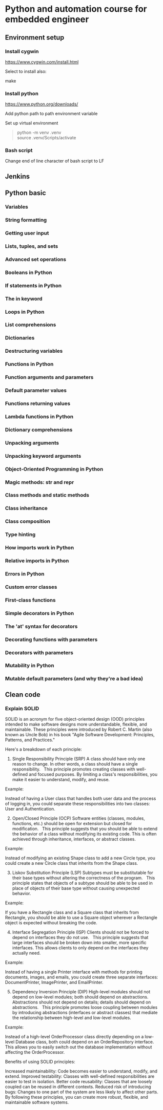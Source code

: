# Python and automation course for embedded engineer

## Environment setup

### Install cygwin

https://www.cygwin.com/install.html

Select to install also:

make

### Install python

https://www.python.org/downloads/

Add python path to path environment variable

Set up virtual environment

> python -m venv .venv  
> source .venv/Scripts/activate

### Bash script

Change end of line character of bash script to LF

## Jenkins

## Python basic

### Variables

### String formatting

### Getting user input

### Lists, tuples, and sets

### Advanced set operations

### Booleans in Python

### If statements in Python

### The in keyword

### Loops in Python

### List comprehensions

### Dictionaries

### Destructuring variables

### Functions in Python

### Function arguments and parameters

### Default parameter values

### Functions returning values

### Lambda functions in Python

### Dictionary comprehensions

### Unpacking arguments

### Unpacking keyword arguments

### Object-Oriented Programming in Python

### Magic methods: **str** and **repr**

### Class methods and static methods

### Class inheritance

### Class composition

### Type hinting

### How imports work in Python

### Relative imports in Python

### Errors in Python

### Custom error classes

### First-class functions

### Simple decorators in Python

### The 'at' syntax for decorators

### Decorating functions with parameters

### Decorators with parameters

### Mutability in Python

### Mutable default parameters (and why they're a bad idea)

## Clean code

### Explain SOLID

SOLID is an acronym for five object-oriented design (OOD) principles intended to make software designs more understandable, flexible, and maintainable. These principles were introduced by Robert C. Martin (also known as Uncle Bob) in his book "Agile Software Development: Principles, Patterns, and Practices."

Here's a breakdown of each principle:

1. Single Responsibility Principle (SRP)
   A class should have only one reason to change.
   In other words, a class should have a single responsibility.  
   This principle promotes creating classes with well-defined and focused purposes. By limiting a class's responsibilities, you make it easier to understand, modify, and reuse.

Example:

Instead of having a User class that handles both user data and the process of logging in, you could separate these responsibilities into two classes: User and Authentication.

2. Open/Closed Principle (OCP)
   Software entities (classes, modules, functions, etc.) should be open for extension but closed for modification.  
   This principle suggests that you should be able to extend the behavior of a class without modifying its existing code. This is often achieved through inheritance, interfaces, or abstract classes.

Example:

Instead of modifying an existing Shape class to add a new Circle type, you could create a new Circle class that inherits from the Shape class.

3. Liskov Substitution Principle (LSP)
   Subtypes must be substitutable for their base types without altering the correctness of the program.  
   This principle states that objects of a subtype should be able to be used in place of objects of their base type without causing unexpected behavior.

Example:

If you have a Rectangle class and a Square class that inherits from Rectangle, you should be able to use a Square object wherever a Rectangle object is expected without breaking the code.

4. Interface Segregation Principle (ISP)
   Clients should not be forced to depend on interfaces they do not use.  
   This principle suggests that large interfaces should be broken down into smaller, more specific interfaces. This allows clients to only depend on the interfaces they actually need.

Example:

Instead of having a single Printer interface with methods for printing documents, images, and emails, you could create three separate interfaces: DocumentPrinter, ImagePrinter, and EmailPrinter.

5. Dependency Inversion Principle (DIP)
   High-level modules should not depend on low-level modules; both should depend on abstractions.
   Abstractions should not depend on details; details should depend on abstractions.  
   This principle promotes loose coupling between modules by introducing abstractions (interfaces or abstract classes) that mediate the relationship between high-level and low-level modules.

Example:

Instead of a high-level OrderProcessor class directly depending on a low-level Database class, both could depend on an OrderRepository interface. This allows you to easily switch out the database implementation without affecting the OrderProcessor.

Benefits of using SOLID principles:

Increased maintainability: Code becomes easier to understand, modify, and extend.
Improved testability: Classes with well-defined responsibilities are easier to test in isolation.
Better code reusability: Classes that are loosely coupled can be reused in different contexts.
Reduced risk of introducing bugs: Changes to one part of the system are less likely to affect other parts.
By following these principles, you can create more robust, flexible, and maintainable software systems.
